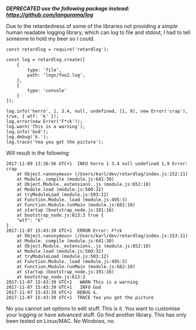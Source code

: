 ***DEPRECATED use the following package instead: https://github.com/langurama/log***

Due to the retardedness of some of the libraries not providing a *simple* human readable logging library, which can log to file and stdout, I had to tell someone to hold my beer so I could.
```
const retardlog = require('retardlog');

const log = retardlog.create([
    {
        type: 'file',
        path: 'logs/foo2.log',
    },
    {
        type: 'console'
    }
]);

log.info('herro', 1, 3.4, null, undefined, [1, 9], new Error('crap'), true, { wtf: 'k' });
log.error(new Error('F*ck'));
log.warn('This is a warning');
log.info('God');
log.debug('k.');
log.trace('Yea you get the picture');
```
Will result in the following:
```
2017-11-09 13:36:56 UTC+1  INFO herro 1 3.4 null undefined 1,9 Error: crap
    at Object.<anonymous> (/Users/karl/dev/retardlog/index.js:152:11)
    at Module._compile (module.js:641:30)
    at Object.Module._extensions..js (module.js:652:10)
    at Module.load (module.js:560:32)
    at tryModuleLoad (module.js:503:12)
    at Function.Module._load (module.js:495:3)
    at Function.Module.runMain (module.js:682:10)
    at startup (bootstrap_node.js:191:16)
    at bootstrap_node.js:613:3 true {
    "wtf": "k"
}
2017-11-07 15:43:39 UTC+1  ERROR Error: F*ck
    at Object.<anonymous> (/Users/karl/dev/retardlog/index.js:153:11)
    at Module._compile (module.js:641:30)
    at Object.Module._extensions..js (module.js:652:10)
    at Module.load (module.js:560:32)
    at tryModuleLoad (module.js:503:12)
    at Function.Module._load (module.js:495:3)
    at Function.Module.runMain (module.js:682:10)
    at startup (bootstrap_node.js:191:16)
    at bootstrap_node.js:613:3
2017-11-07 15:43:39 UTC+1   WARN This is a warning
2017-11-07 15:43:39 UTC+1   INFO God
2017-11-07 15:43:39 UTC+1  DEBUG k.
2017-11-07 15:43:39 UTC+1  TRACE Yea you get the picture
```
No you cannot set options to edit stuff. This is it. You want to customise your logging or have advanced stuff. Go find another library. This has only been tested on Linux/MAC. No Windows, no.
